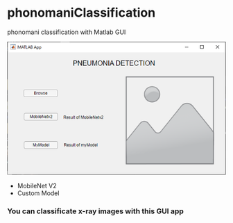 # phonomaniClassification
phonomani classification with Matlab GUI



![App Image](https://github.com/ozdemirmt99/phonomaniClassification/blob/master/Annotation%202023-06-24%20141208.png)


* MobileNet V2
* Custom Model

### You can classificate x-ray images with this GUI app

